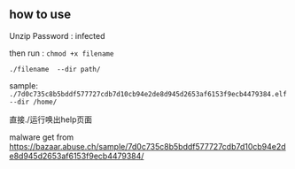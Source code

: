 ## how to use

  Unzip Password : infected  

  then run :
`chmod +x filename`

`./filename  --dir path/ `

sample: ` ./7d0c735c8b5bddf577727cdb7d10cb94e2de8d945d2653af6153f9ecb4479384.elf --dir /home/`

直接./运行唤出help页面


malware get from https://bazaar.abuse.ch/sample/7d0c735c8b5bddf577727cdb7d10cb94e2de8d945d2653af6153f9ecb4479384/